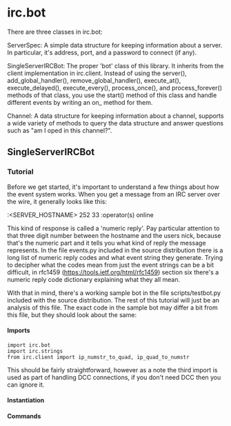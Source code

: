 # irc.bot #

There are three classes in irc.bot:

ServerSpec: A simple data structure for keeping information about a server. In
particular, it's address, port, and a password to connect (if any).

SingleServerIRCBot: The proper 'bot' class of this library.  It inherits from the
client implementation in irc.client. Instead of using the server(), add_global_handler(),
remove_global_handler(), execute_at(), execute_delayed(), execute_every(), process_once(),
and process_forever() methods of that class, you use the start() method of this
class and handle different events by writing an on_<eventname> method for them.

Channel: A data structure for keeping information about a channel, supports a wide
variety of methods to query the data structure and answer questions such as "am I
oped in this channel?".

## SingleServerIRCBot ##

### Tutorial ###

Before we get started, it's important to understand a few things about how the
event system works. When you get a message from an IRC server over the wire, it
generally looks like this:

:<SERVER_HOSTNAME> 252 <NICK> 33 :operator(s) online

This kind of response is called a 'numeric reply'. Pay particular attention to
that three digit number between the hostname and the users nick, because that's
the numeric part and it tells you what kind of reply the message represents. In
the file events.py included in the source distribution there is a long list of
numeric reply codes and what event string they generate. Trying to decipher
what the codes mean from just the event strings can be a bit difficult, in rfc1459
(https://tools.ietf.org/html/rfc1459) section six there's a numeric reply code
dictionary explaining what they all mean.

With that in mind, there's a working sample bot in the file scripts/testbot.py
included with the source distribution. The rest of this tutorial will just be
an analysis of this file. The exact code in the sample bot may differ a bit from
this file, but they should look about the same:

#### Imports ####

    import irc.bot
    import irc.strings
    from irc.client import ip_numstr_to_quad, ip_quad_to_numstr

This should be fairly straightforward, however as a note the third import is used
as part of handling DCC connections, if you don't need DCC then you can ignore it.

#### Instantiation ####

#### Commands ####
